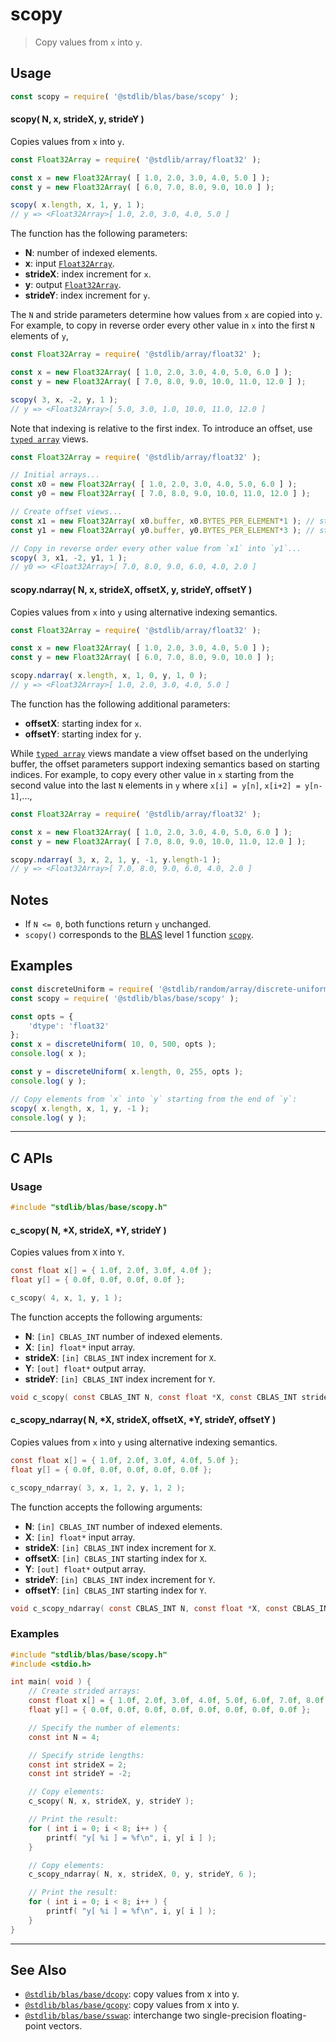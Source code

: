 <!--

@license Apache-2.0

Copyright (c) 2023 The Stdlib Authors.

Licensed under the Apache License, Version 2.0 (the "License");
you may not use this file except in compliance with the License.
You may obtain a copy of the License at

   http://www.apache.org/licenses/LICENSE-2.0

Unless required by applicable law or agreed to in writing, software
distributed under the License is distributed on an "AS IS" BASIS,
WITHOUT WARRANTIES OR CONDITIONS OF ANY KIND, either express or implied.
See the License for the specific language governing permissions and
limitations under the License.

-->

# scopy

> Copy values from `x` into `y`.

<section class="usage">

## Usage

```javascript
const scopy = require( '@stdlib/blas/base/scopy' );
```

#### scopy( N, x, strideX, y, strideY )

Copies values from `x` into `y`.

```javascript
const Float32Array = require( '@stdlib/array/float32' );

const x = new Float32Array( [ 1.0, 2.0, 3.0, 4.0, 5.0 ] );
const y = new Float32Array( [ 6.0, 7.0, 8.0, 9.0, 10.0 ] );

scopy( x.length, x, 1, y, 1 );
// y => <Float32Array>[ 1.0, 2.0, 3.0, 4.0, 5.0 ]
```

The function has the following parameters:

-   **N**: number of indexed elements.
-   **x**: input [`Float32Array`][mdn-float32array].
-   **strideX**: index increment for `x`.
-   **y**: output [`Float32Array`][mdn-float32array].
-   **strideY**: index increment for `y`.

The `N` and stride parameters determine how values from `x` are copied into `y`. For example, to copy in reverse order every other value in `x` into the first `N` elements of `y`,

```javascript
const Float32Array = require( '@stdlib/array/float32' );

const x = new Float32Array( [ 1.0, 2.0, 3.0, 4.0, 5.0, 6.0 ] );
const y = new Float32Array( [ 7.0, 8.0, 9.0, 10.0, 11.0, 12.0 ] );

scopy( 3, x, -2, y, 1 );
// y => <Float32Array>[ 5.0, 3.0, 1.0, 10.0, 11.0, 12.0 ]
```

Note that indexing is relative to the first index. To introduce an offset, use [`typed array`][mdn-typed-array] views.

<!-- eslint-disable stdlib/capitalized-comments -->

```javascript
const Float32Array = require( '@stdlib/array/float32' );

// Initial arrays...
const x0 = new Float32Array( [ 1.0, 2.0, 3.0, 4.0, 5.0, 6.0 ] );
const y0 = new Float32Array( [ 7.0, 8.0, 9.0, 10.0, 11.0, 12.0 ] );

// Create offset views...
const x1 = new Float32Array( x0.buffer, x0.BYTES_PER_ELEMENT*1 ); // start at 2nd element
const y1 = new Float32Array( y0.buffer, y0.BYTES_PER_ELEMENT*3 ); // start at 4th element

// Copy in reverse order every other value from `x1` into `y1`...
scopy( 3, x1, -2, y1, 1 );
// y0 => <Float32Array>[ 7.0, 8.0, 9.0, 6.0, 4.0, 2.0 ]
```

#### scopy.ndarray( N, x, strideX, offsetX, y, strideY, offsetY )

Copies values from `x` into `y` using alternative indexing semantics.

```javascript
const Float32Array = require( '@stdlib/array/float32' );

const x = new Float32Array( [ 1.0, 2.0, 3.0, 4.0, 5.0 ] );
const y = new Float32Array( [ 6.0, 7.0, 8.0, 9.0, 10.0 ] );

scopy.ndarray( x.length, x, 1, 0, y, 1, 0 );
// y => <Float32Array>[ 1.0, 2.0, 3.0, 4.0, 5.0 ]
```

The function has the following additional parameters:

-   **offsetX**: starting index for `x`.
-   **offsetY**: starting index for `y`.

While [`typed array`][mdn-typed-array] views mandate a view offset based on the underlying buffer, the offset parameters support indexing semantics based on starting indices. For example, to copy every other value in `x` starting from the second value into the last `N` elements in `y` where `x[i] = y[n]`, `x[i+2] = y[n-1]`,...,

```javascript
const Float32Array = require( '@stdlib/array/float32' );

const x = new Float32Array( [ 1.0, 2.0, 3.0, 4.0, 5.0, 6.0 ] );
const y = new Float32Array( [ 7.0, 8.0, 9.0, 10.0, 11.0, 12.0 ] );

scopy.ndarray( 3, x, 2, 1, y, -1, y.length-1 );
// y => <Float32Array>[ 7.0, 8.0, 9.0, 6.0, 4.0, 2.0 ]
```

</section>

<!-- /.usage -->

<section class="notes">

## Notes

-   If `N <= 0`, both functions return `y` unchanged.
-   `scopy()` corresponds to the [BLAS][blas] level 1 function [`scopy`][scopy].

</section>

<!-- /.notes -->

<section class="examples">

## Examples

<!-- eslint no-undef: "error" -->

```javascript
const discreteUniform = require( '@stdlib/random/array/discrete-uniform' );
const scopy = require( '@stdlib/blas/base/scopy' );

const opts = {
    'dtype': 'float32'
};
const x = discreteUniform( 10, 0, 500, opts );
console.log( x );

const y = discreteUniform( x.length, 0, 255, opts );
console.log( y );

// Copy elements from `x` into `y` starting from the end of `y`:
scopy( x.length, x, 1, y, -1 );
console.log( y );
```

</section>

<!-- /.examples -->

<!-- C interface documentation. -->

* * *

<section class="c">

## C APIs

<!-- Section to include introductory text. Make sure to keep an empty line after the intro `section` element and another before the `/section` close. -->

<section class="intro">

</section>

<!-- /.intro -->

<!-- C usage documentation. -->

<section class="usage">

### Usage

```c
#include "stdlib/blas/base/scopy.h"
```

#### c_scopy( N, \*X, strideX, \*Y, strideY )

Copies values from `X` into `Y`.

```c
const float x[] = { 1.0f, 2.0f, 3.0f, 4.0f };
float y[] = { 0.0f, 0.0f, 0.0f, 0.0f };

c_scopy( 4, x, 1, y, 1 );
```

The function accepts the following arguments:

-   **N**: `[in] CBLAS_INT` number of indexed elements.
-   **X**: `[in] float*` input array.
-   **strideX**: `[in] CBLAS_INT` index increment for `X`.
-   **Y**: `[out] float*` output array.
-   **strideY**: `[in] CBLAS_INT` index increment for `Y`.

```c
void c_scopy( const CBLAS_INT N, const float *X, const CBLAS_INT strideX, float *Y, const CBLAS_INT strideY );
```

#### c_scopy_ndarray( N, \*X, strideX, offsetX, \*Y, strideY, offsetY )

Copies values from `x` into `y` using alternative indexing semantics.

```c
const float x[] = { 1.0f, 2.0f, 3.0f, 4.0f, 5.0f };
float y[] = { 0.0f, 0.0f, 0.0f, 0.0f, 0.0f };

c_scopy_ndarray( 3, x, 1, 2, y, 1, 2 );
```

The function accepts the following arguments:

-   **N**: `[in] CBLAS_INT` number of indexed elements.
-   **X**: `[in] float*` input array.
-   **strideX**: `[in] CBLAS_INT` index increment for `X`.
-   **offsetX**: `[in] CBLAS_INT` starting index for `X`.
-   **Y**: `[out] float*` output array.
-   **strideY**: `[in] CBLAS_INT` index increment for `Y`.
-   **offsetY**: `[in] CBLAS_INT` starting index for `Y`.

```c
void c_scopy_ndarray( const CBLAS_INT N, const float *X, const CBLAS_INT strideX, const CBLAS_INT offsetX, float *Y, const CBLAS_INT strideY, const CBLAS_INT offsetY );
```

</section>

<!-- /.usage -->

<!-- C API usage notes. Make sure to keep an empty line after the `section` element and another before the `/section` close. -->

<section class="notes">

</section>

<!-- /.notes -->

<!-- C API usage examples. -->

<section class="examples">

### Examples

```c
#include "stdlib/blas/base/scopy.h"
#include <stdio.h>

int main( void ) {
    // Create strided arrays:
    const float x[] = { 1.0f, 2.0f, 3.0f, 4.0f, 5.0f, 6.0f, 7.0f, 8.0f };
    float y[] = { 0.0f, 0.0f, 0.0f, 0.0f, 0.0f, 0.0f, 0.0f, 0.0f };

    // Specify the number of elements:
    const int N = 4;

    // Specify stride lengths:
    const int strideX = 2;
    const int strideY = -2;

    // Copy elements:
    c_scopy( N, x, strideX, y, strideY );

    // Print the result:
    for ( int i = 0; i < 8; i++ ) {
        printf( "y[ %i ] = %f\n", i, y[ i ] );
    }

    // Copy elements:
    c_scopy_ndarray( N, x, strideX, 0, y, strideY, 6 );

    // Print the result:
    for ( int i = 0; i < 8; i++ ) {
        printf( "y[ %i ] = %f\n", i, y[ i ] );
    }
}
```

</section>

<!-- /.examples -->

</section>

<!-- /.c -->

<!-- Section for related `stdlib` packages. Do not manually edit this section, as it is automatically populated. -->

<section class="related">

* * *

## See Also

-   <span class="package-name">[`@stdlib/blas/base/dcopy`][@stdlib/blas/base/dcopy]</span><span class="delimiter">: </span><span class="description">copy values from x into y.</span>
-   <span class="package-name">[`@stdlib/blas/base/gcopy`][@stdlib/blas/base/gcopy]</span><span class="delimiter">: </span><span class="description">copy values from x into y.</span>
-   <span class="package-name">[`@stdlib/blas/base/sswap`][@stdlib/blas/base/sswap]</span><span class="delimiter">: </span><span class="description">interchange two single-precision floating-point vectors.</span>

</section>

<!-- /.related -->

<!-- Section for all links. Make sure to keep an empty line after the `section` element and another before the `/section` close. -->

<section class="links">

[blas]: http://www.netlib.org/blas

[scopy]: http://www.netlib.org/lapack/explore-html/df/d28/group__single__blas__level1.html

[mdn-float32array]: https://developer.mozilla.org/en-US/docs/Web/JavaScript/Reference/Global_Objects/Float32Array

[mdn-typed-array]: https://developer.mozilla.org/en-US/docs/Web/JavaScript/Reference/Global_Objects/TypedArray

<!-- <related-links> -->

[@stdlib/blas/base/dcopy]: https://github.com/stdlib-js/stdlib/tree/develop/lib/node_modules/%40stdlib/blas/base/dcopy

[@stdlib/blas/base/gcopy]: https://github.com/stdlib-js/stdlib/tree/develop/lib/node_modules/%40stdlib/blas/base/gcopy

[@stdlib/blas/base/sswap]: https://github.com/stdlib-js/stdlib/tree/develop/lib/node_modules/%40stdlib/blas/base/sswap

<!-- </related-links> -->

</section>

<!-- /.links -->
